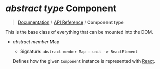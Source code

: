 # *abstract type* Component

> [Documentation][1] / [API Reference](API.md) / **Component type**

This is the base class of everything that can be mounted into the DOM.

* *abstract member* Map

    * Signature: `abstract member Map : unit -> ReactElement`

    Defines how the given `Component` instance is represented with [React][2].

[1]: https://bitbucket.org/IntelliFactory/websharper.react/overview
[2]: https://facebook.github.io/react/
